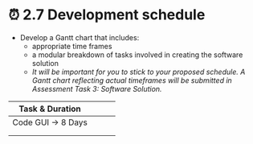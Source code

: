 # ⏰ 2.7 Development schedule

* Develop a Gantt chart that includes:
  * appropriate time frames
  * a modular breakdown of tasks involved in creating the software solution
  * _It will be important for you to stick to your proposed schedule. A Gantt chart reflecting actual timeframes will be submitted in Assessment Task 3: Software Solution._

| Task & Duration    |                                                |   |   |
| ------------------ | ---------------------------------------------- | - | - |
| Code GUI -> 8 Days | <mark style="background-color:purple;"></mark> |   |   |
|                    |                                                |   |   |
|                    |                                                |   |   |
